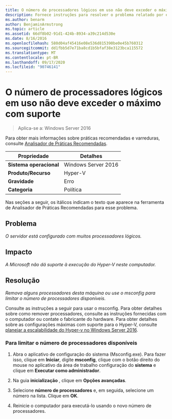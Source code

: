 ```yaml
---
title: O número de processadores lógicos em uso não deve exceder o máximo com suporte
description: Fornece instruções para resolver o problema relatado por essa regra de Analisador de Práticas Recomendadas.
ms.author: benarm
author: BenjaminArmstrong
ms.topic: article
ms.assetid: 66df8b02-91d1-424b-8934-a39c214d530e
ms.date: 8/16/2016
ms.openlocfilehash: 580d04af45416e08e536d815390be0e45b760312
ms.sourcegitcommit: dd1fbb5d7e71ba8cd1b5bfaf38e3123bca115572
ms.translationtype: MT
ms.contentlocale: pt-BR
ms.lasthandoff: 09/17/2020
ms.locfileid: "90746141"
---
```

# <a name="the-number-of-logical-processors-in-use-must-not-exceed-the-supported-maximum"></a>O número de processadores lógicos em uso não deve exceder o máximo com suporte

>Aplica-se a: Windows Server 2016

Para obter mais informações sobre práticas recomendadas e varreduras, consulte [Analisador de Práticas Recomendadas](https://go.microsoft.com/fwlink/?LinkId=122786).

|Propriedade|Detalhes|
|-|-|
|**Sistema operacional**|Windows Server 2016|
|**Produto/Recurso**|Hyper-V|
|**Gravidade**|Erro|
|**Categoria**|Política|

Nas seções a seguir, os itálicos indicam o texto que aparece na ferramenta de Analisador de Práticas Recomendadas para esse problema.

## <a name="issue"></a>Problema

*O servidor está configurado com muitos processadores lógicos.*

## <a name="impact"></a>Impacto

*A Microsoft não dá suporte à execução do Hyper-V neste computador.*

## <a name="resolution"></a>Resolução

*Remova alguns processadores desta máquina ou use o msconfig para limitar o número de processadores disponíveis.*

Consulte as instruções a seguir para usar o msconfig. Para obter detalhes sobre como remover processadores, consulte as instruções fornecidas com o computador ou contate o fabricante do hardware. Para obter detalhes sobre as configurações máximas com suporte para o Hyper-V, consulte [planejar a escalabilidade do Hyper-v no Windows Server 2016](../plan/plan-hyper-v-scalability-in-windows-server.md).

### <a name="to-limit-the-number-of-available-processors"></a>Para limitar o número de processadores disponíveis

1.  Abra o aplicativo de configuração do sistema (Msconfig.exe). Para fazer isso, clique em **Iniciar**, digite **msconfig**, clique com o botão direito do mouse no aplicativo da área de trabalho configuração do **sistema** e clique em **Executar como administrador**.

2.  Na guia **inicialização** , clique em **Opções avançadas**.

3.  Selecione **número de processadores** e, em seguida, selecione um número na lista. Clique em **OK**.

4.  Reinicie o computador para executá-lo usando o novo número de processadores.